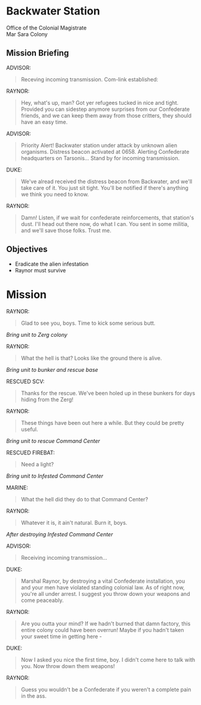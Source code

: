 # Backwater Station

Office of the Colonial Magistrate  
Mar Sara Colony

## Mission Briefing

ADVISOR:

> Receving incoming transmission. Com-link established:

RAYNOR:

> Hey, what's up, man? Got yer refugees tucked in nice and tight. Provided you can sidestep anymore surprises from our Confederate friends, and we can keep them away from those critters, they should have an easy time.

ADVISOR:

> Priority Alert! Backwater station under attack by unknown alien organisms. Distress beacon activated at 0658. Alerting Confederate headquarters on Tarsonis... Stand by for incoming transmission.

DUKE:

> We've alread received the distress beacon from Backwater, and we'll take care of it. You just sit tight. You'll be notified if there's anything we think you need to know.

RAYNOR:

> Damn! Listen, if we wait for confederate reinforcements, that station's dust. I'll head out there now, do what I can. You sent in some militia, and we'll save those folks. Trust me.

## Objectives

- Eradicate the alien infestation
- Raynor must survive

# Mission

RAYNOR:

> Glad to see you, boys. Time to kick some serious butt.

_Bring unit to Zerg colony_

RAYNOR:

> What the hell is that? Looks like the ground there is alive.

_Bring unit to bunker and rescue base_

RESCUED SCV:

> Thanks for the rescue. We've been holed up in these bunkers for days hiding from the Zerg!

RAYNOR:

> These things have been out here a while. But they could be pretty useful.

_Bring unit to rescue Command Center_

RESCUED FIREBAT:

> Need a light?

_Bring unit to Infested Command Center_

MARINE:

> What the hell did they do to that Command Center?

RAYNOR:

> Whatever it is, it ain't natural. Burn it, boys.

_After destroying Infested Command Center_

ADVISOR:

> Receiving incoming transmission...

DUKE:

> Marshal Raynor, by destroying a vital Confederate installation, you and your men have violated standing colonial law. As of right now, you're all under arrest. I suggest you throw down your weapons and come peaceably.

RAYNOR:

> Are you outta your mind? If we hadn't burned that damn factory, this entire colony could have been overrun! Maybe if you hadn't taken your sweet time in getting here -

DUKE:

> Now I asked you nice the first time, boy. I didn't come here to talk with you. Now throw down them weapons!

RAYNOR:

> Guess you wouldn't be a Confederate if you weren't a complete pain in the ass.